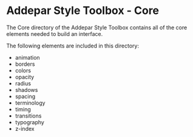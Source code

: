 # Addepar Style Toolbox - Core
The Core directory of the Addepar Style Toolbox contains all of the core elements needed to build an interface.

The following elements are included in this directory:
- animation
- borders
- colors
- opacity
- radius
- shadows
- spacing
- terminology
- timing
- transitions
- typography
- z-index
